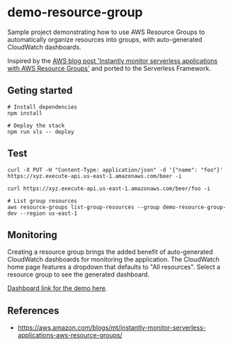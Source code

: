 # demo-resource-group

Sample project demonstrating how to use AWS Resource Groups to automatically organize resources into groups, with auto-generated CloudWatch dashboards.

Inspired by the [AWS blog post 'Instantly monitor serverless applications with AWS Resource Groups'](https://aws.amazon.com/blogs/mt/instantly-monitor-serverless-applications-aws-resource-groups/) and ported to the Serverless Framework.

## Geting started

```
# Install dependencies
npm install

# Deploy the stack
npm run sls -- deploy
```

## Test

```
curl -X PUT -H "Content-Type: application/json" -d '{"name": "foo"}' https://xyz.execute-api.us-east-1.amazonaws.com/beer -i

curl https://xyz.execute-api.us-east-1.amazonaws.com/beer/foo -i

# List group resources
aws resource-groups list-group-resources --group demo-resource-group-dev --region us-east-1
```

## Monitoring

Creating a resource group brings the added benefit of auto-generated CloudWatch dashboards for monitoring the application. The CloudWatch home page features a dropdown that defaults to "All resources". Select a resource group to see the generated dashboard.

[Dashboard link for the demo here](<https://console.aws.amazon.com/cloudwatch/home?region=us-east-1#cw:dashboard=Home;filters=~(~(type~'ResourceGroup~params~'demo-resource-group-dev))>).

## References

- https://aws.amazon.com/blogs/mt/instantly-monitor-serverless-applications-aws-resource-groups/
